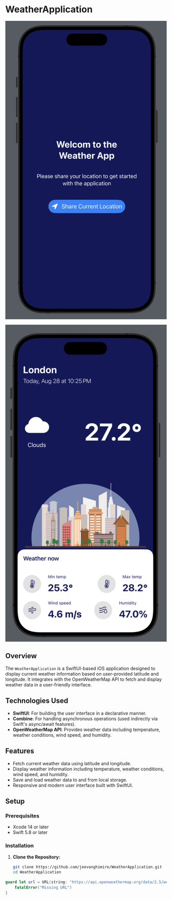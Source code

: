 # WeatherApplication

<p align="middle">
  <img src="Screenshot1.png" alt="Screenshot 1">
</p>

<p align="middle">
  <img src="ScreenShot2.png" alt="Screenshot 2">
</p>

## Overview

The `WeatherApplication` is a SwiftUI-based iOS application designed to display current weather information based on user-provided latitude and longitude. It integrates with the OpenWeatherMap API to fetch and display weather data in a user-friendly interface.

## Technologies Used

- **SwiftUI**: For building the user interface in a declarative manner.
- **Combine**: For handling asynchronous operations (used indirectly via Swift's async/await features).
- **OpenWeatherMap API**: Provides weather data including temperature, weather conditions, wind speed, and humidity.

## Features

- Fetch current weather data using latitude and longitude.
- Display weather information including temperature, weather conditions, wind speed, and humidity.
- Save and load weather data to and from local storage.
- Responsive and modern user interface built with SwiftUI.

## Setup

### Prerequisites

- Xcode 14 or later
- Swift 5.8 or later

### Installation

1. **Clone the Repository:**

   ```sh
   git clone https://github.com/jeevanghimire/WeatherApplication.git
   cd WeatherApplication
``` swift
guard let url = URL(string: "https://api.openweathermap.org/data/2.5/weather?lat=\(latitude)&lon=\(longitude)&appid=YOUR_API_KEY&units=metric") else {
    fatalError("Missing URL")
}
```
